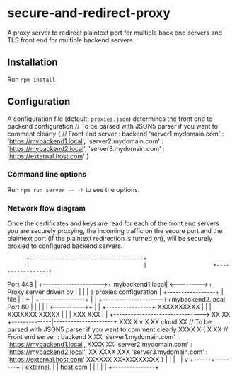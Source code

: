 # secure-and-redirect-proxy
A proxy server to redirect plaintext port for multiple back end servers and TLS front end for multiple backend servers

## Installation
Run ```npm install```

## Configuration

A configuration file (default: ```proxies.json```) determines the front end to backend configuration
    // To be parsed with JSON5 parser if you want to comment clearly
    {
        // Front end server : backend
        'server1.mydomain.com' : 'https://mybackend1.local',
        'server2.mydomain.com' : 'https://mybackend2.local',
        'server3.mydomain.com' : 'https://external.host.com'
    }

### Command line options
Run ```npm run server -- -h``` to see the options.

### Network flow diagram

Once the certificates and keys are read for each of the front end
servers you are securely proxying, the incoming traffic on the secure
port and the plaintext port (if the plaintext redirection is turned
on), will be securely proxied to configured backend servers.


          +------------------------------------+
          |                                    |                     +-----------------+
 Port 443 |                                    +-------------------->+ mybackend1.local|
<-------->+      Proxy server driven by        |                     |                 |
          |      a proxies configuration       |                     +-----------------+
          |      file                          |
          |              +                     |                     +----------------+
          |              |                     +-------------------->+mybackend2.local|
Port 80   |              |                     |                     |                |
<-------->+              |                     |                     +----------------+  XXXXXXXXXX
          |              |                     |                                   XXXXXXX         XXXXX
          |              |                     |                                 XXX                   XXX
          |              |                     +-------------------------------> XX                      XX
          +--------------|---------------------+                               XXX                        X
                         v                                                     X XX     cloud             XX
          // To be parsed with JSON5 parser if you want to comment clearly  XXXX                           X
          {                                                                 X                             XX
              // Front end server : backend                                 X                            XX
              'server1.mydomain.com' : 'https://mybackend1.local',          XXXX                        XX
              'server2.mydomain.com' : 'https://mybackend2.local',             XX      XXXX          XXX
              'server3.mydomain.com' : 'https://external.host.com'               XXXXXX   XX+XXXXXXXX
          }                                                                                 |
                                                                                            |
                                                                                            |
                                                                                            |
                                                                                            |
                                                                                            v
                                                                                     +------+--------+
                                                                                     | external.     |
                                                                                     | host.com      |
                                                                                     |               |
                                                                                     |               |
                                                                                     +---------------+
